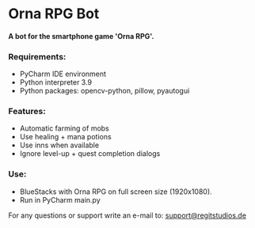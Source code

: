 # Orna RPG Bot
#### A bot for the smartphone game 'Orna RPG'.

### Requirements:
* PyCharm IDE environment
* Python interpreter 3.9
* Python packages: opencv-python, pillow, pyautogui

### Features:
* Automatic farming of mobs
* Use healing + mana potions
* Use inns when available
* Ignore level-up + quest completion dialogs

### Use:
* BlueStacks with Orna RPG on full screen size (1920x1080).
* Run in PyCharm main.py

For any questions or support write an e-mail to: support@regitstudios.de
